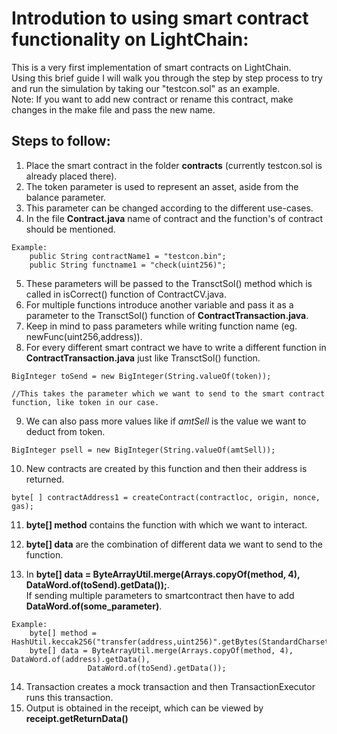 # Introdution to using smart contract functionality on LightChain:
This is a very first implementation of smart contracts on LightChain. 
<br>Using this brief guide I will walk you through the step by step process to try and run the simulation by taking our "testcon.sol" as an example.
<br>Note: If you want to add new contract or rename this contract, make changes in the make file and pass the new name.  
## Steps to follow:
1. Place the smart contract in the folder **contracts** (currently testcon.sol is already placed there).
2. The token parameter is used to represent an asset, aside from the balance parameter.
3. This parameter can be changed according to the different use-cases.
4. In the file **Contract.java** name of contract and the function's of contract should be mentioned.
```
Example:
    public String contractName1 = "testcon.bin";
    public String functname1 = "check(uint256)";
```
5. These parameters will be passed to the TransctSol() method which is called in isCorrect() function of ContractCV.java.
6. For multiple functions introduce another variable and pass it as a parameter to the TransctSol() function of **ContractTransaction.java**.
7. Keep in mind to pass parameters while writing function name (eg. newFunc(uint256,address)).
8. For every different smart contract we have to write a different function in **ContractTransaction.java** just like TransctSol() function.

```
BigInteger toSend = new BigInteger(String.valueOf(token)); 

//This takes the parameter which we want to send to the smart contract function, like token in our case.
```

9. We can also pass more values like if _amtSell_ is the value we want to deduct from token.
```
BigInteger psell = new BigInteger(String.valueOf(amtSell));
```
10. New contracts are created by this function and then their address is returned. 
```
byte[ ] contractAddress1 = createContract(contractloc, origin, nonce, gas);
```
11. **byte[] method** contains the function with which we want to interact.

12. **byte[] data** are the combination of different data we want to send to the function.
13. In **byte[] data = ByteArrayUtil.merge(Arrays.copyOf(method, 4), DataWord.of(toSend).getData());**. 
<br>If sending multiple parameters to smartcontract then have to add **DataWord.of(some_parameter)**.

```
Example: 
    byte[] method = HashUtil.keccak256("transfer(address,uint256)".getBytes(StandardCharsets.UTF_8));
    byte[] data = ByteArrayUtil.merge(Arrays.copyOf(method, 4), DataWord.of(address).getData(),
                 DataWord.of(toSend).getData());
```
14. Transaction creates a mock transaction and then TransactionExecutor runs this transaction.
15. Output is obtained in the receipt, which can be viewed by **receipt.getReturnData()**